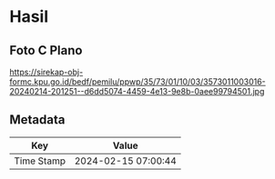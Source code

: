 # Hasil

## Foto C Plano

https://sirekap-obj-formc.kpu.go.id/bedf/pemilu/ppwp/35/73/01/10/03/3573011003016-20240214-201251--d6dd5074-4459-4e13-9e8b-0aee99794501.jpg


## Metadata

| Key        | Value               |
| ---------- | ------------------- |
| Time Stamp | 2024-02-15 07:00:44 |



